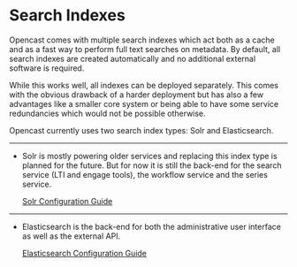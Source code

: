 Search Indexes
==============

Opencast comes with multiple search indexes which act both as a cache and as a fast way to perform full text searches on
metadata. By default, all search indexes are created automatically and no additional external software is required.

While this works well, all indexes can be deployed separately. This comes with the obvious drawback of a harder
deployment but has also a few advantages like a smaller core system or being able to have some service redundancies
which would not be possible otherwise.

Opencast currently uses two search index types: Solr and Elasticsearch.

---

- Solr is mostly powering older services and replacing this index type is planned for the future. But for now it is
  still the back-end for the search service (LTI and engage tools), the workflow service and the series service.

    [Solr Configuration Guide](solr.md)

---

- Elasticsearch is the back-end for both the administrative user interface as well as the external API.

    [Elasticsearch Configuration Guide](../../configuration/elasticsearch.md)
